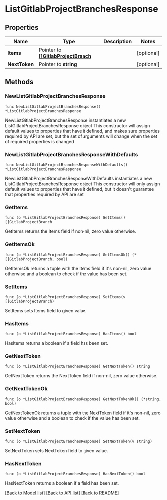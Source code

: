 # ListGitlabProjectBranchesResponse

## Properties

Name | Type | Description | Notes
------------ | ------------- | ------------- | -------------
**Items** | Pointer to [**[]GitlabProjectBranch**](GitlabProjectBranch.md) |  | [optional] 
**NextToken** | Pointer to **string** |  | [optional] 

## Methods

### NewListGitlabProjectBranchesResponse

`func NewListGitlabProjectBranchesResponse() *ListGitlabProjectBranchesResponse`

NewListGitlabProjectBranchesResponse instantiates a new ListGitlabProjectBranchesResponse object
This constructor will assign default values to properties that have it defined,
and makes sure properties required by API are set, but the set of arguments
will change when the set of required properties is changed

### NewListGitlabProjectBranchesResponseWithDefaults

`func NewListGitlabProjectBranchesResponseWithDefaults() *ListGitlabProjectBranchesResponse`

NewListGitlabProjectBranchesResponseWithDefaults instantiates a new ListGitlabProjectBranchesResponse object
This constructor will only assign default values to properties that have it defined,
but it doesn't guarantee that properties required by API are set

### GetItems

`func (o *ListGitlabProjectBranchesResponse) GetItems() []GitlabProjectBranch`

GetItems returns the Items field if non-nil, zero value otherwise.

### GetItemsOk

`func (o *ListGitlabProjectBranchesResponse) GetItemsOk() (*[]GitlabProjectBranch, bool)`

GetItemsOk returns a tuple with the Items field if it's non-nil, zero value otherwise
and a boolean to check if the value has been set.

### SetItems

`func (o *ListGitlabProjectBranchesResponse) SetItems(v []GitlabProjectBranch)`

SetItems sets Items field to given value.

### HasItems

`func (o *ListGitlabProjectBranchesResponse) HasItems() bool`

HasItems returns a boolean if a field has been set.

### GetNextToken

`func (o *ListGitlabProjectBranchesResponse) GetNextToken() string`

GetNextToken returns the NextToken field if non-nil, zero value otherwise.

### GetNextTokenOk

`func (o *ListGitlabProjectBranchesResponse) GetNextTokenOk() (*string, bool)`

GetNextTokenOk returns a tuple with the NextToken field if it's non-nil, zero value otherwise
and a boolean to check if the value has been set.

### SetNextToken

`func (o *ListGitlabProjectBranchesResponse) SetNextToken(v string)`

SetNextToken sets NextToken field to given value.

### HasNextToken

`func (o *ListGitlabProjectBranchesResponse) HasNextToken() bool`

HasNextToken returns a boolean if a field has been set.


[[Back to Model list]](../README.md#documentation-for-models) [[Back to API list]](../README.md#documentation-for-api-endpoints) [[Back to README]](../README.md)


